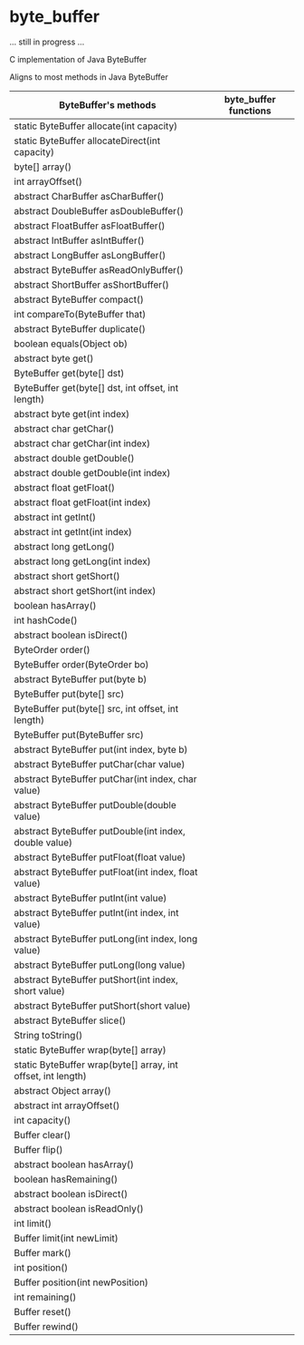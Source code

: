 # byte_buffer
... still in progress ...

C implementation of Java ByteBuffer

Aligns to most methods in Java ByteBuffer

|ByteBuffer's methods  |byte_buffer functions   |
|---|---|
|static ByteBuffer allocate(int capacity)| |
|static ByteBuffer allocateDirect(int capacity)| |
|byte[] array()| |
|int arrayOffset()| |
|abstract CharBuffer asCharBuffer()| |
|abstract DoubleBuffer asDoubleBuffer()| |
|abstract FloatBuffer asFloatBuffer()| |
|abstract IntBuffer asIntBuffer()| |
|abstract LongBuffer asLongBuffer()| |
|abstract ByteBuffer asReadOnlyBuffer()| |
|abstract ShortBuffer asShortBuffer()| |
|abstract ByteBuffer compact()| |
|int compareTo(ByteBuffer that)| |
|abstract ByteBuffer duplicate()| |
|boolean equals(Object ob)| |
|abstract byte get()| |
|ByteBuffer get(byte[] dst)| |
|ByteBuffer get(byte[] dst, int offset, int length)| |
|abstract byte get(int index)| |
|abstract char getChar()| |
|abstract char getChar(int index)| |
|abstract double getDouble()| |
|abstract double getDouble(int index)| |
|abstract float getFloat()| |
|abstract float getFloat(int index)| |
|abstract int getInt()| |
|abstract int getInt(int index)| |
|abstract long getLong()| |
|abstract long getLong(int index)| |
|abstract short getShort()| |
|abstract short getShort(int index)| |
|boolean hasArray()| |
|int hashCode()| |
|abstract boolean isDirect()| |
|ByteOrder order()| |
|ByteBuffer order(ByteOrder bo)| |
|abstract ByteBuffer put(byte b)| |
|ByteBuffer put(byte[] src)| |
|ByteBuffer put(byte[] src, int offset, int length)| |
|ByteBuffer put(ByteBuffer src)| |
|abstract ByteBuffer put(int index, byte b)| |
|abstract ByteBuffer putChar(char value)| |
|abstract ByteBuffer putChar(int index, char value)| |
|abstract ByteBuffer putDouble(double value)| |
|abstract ByteBuffer putDouble(int index, double value)| |
|abstract ByteBuffer putFloat(float value)| |
|abstract ByteBuffer putFloat(int index, float value)| |
|abstract ByteBuffer putInt(int value)| |
|abstract ByteBuffer putInt(int index, int value)| |
|abstract ByteBuffer putLong(int index, long value)| |
|abstract ByteBuffer putLong(long value)| |
|abstract ByteBuffer putShort(int index, short value)| |
|abstract ByteBuffer putShort(short value)| |
|abstract ByteBuffer slice()| |
|String toString()| |
|static ByteBuffer wrap(byte[] array)| |
|static ByteBuffer wrap(byte[] array, int offset, int length)| |
|abstract Object array()| |
|abstract int arrayOffset()| |
|int capacity()| |
|Buffer clear()| |
|Buffer flip()| |
|abstract boolean hasArray()| |
|boolean hasRemaining()| |
|abstract boolean isDirect()| |
|abstract boolean isReadOnly()| |
|int limit()| |
|Buffer limit(int newLimit)| |
|Buffer mark()| |
|int position()| |
|Buffer position(int newPosition)| |
|int remaining()| |
|Buffer reset()| |
|Buffer rewind()| |

